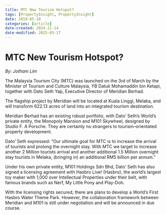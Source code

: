 ```yaml
---
title: MTC New Tourism Hotspot?
tags: [PropertyInsight, PropertyInsight]
date: 2019-05-18
categories: [article]
date-created: 2024-11-14
date-modified: 2025-03-17
---
```


# MTC New Tourism Hotspot?

_By: Jotham Lim_

The Malaysia Tourism City (MTC) was launched on the 3rd of March by the Minister of Tourism and Culture Malaysia, YB Datuk Mohamaddin bin Ketapi, together with Dato Seth Yap, Executive Director of Meridian Berhad.

The flagship project by Meridian will be located at Kuala Linggi, Melaka, and will transform 622.13 acres of land into an integrated tourism destination.

Meridian Berhad has an existing robust portfolio, with Dato’ Seth’s World’s private entity, the Monopoly Mansion and M101 Skywheel, designed by Studio F. A Porsche. They are certainly no strangers to tourism–orientated property development.

Dato’ Seth expressed: “Our ultimate goal for MTC is to increase the arrival of tourists and prolong the overnight stay. With MTC we target to increase another 2 Million tourists arrival and another additional 1.5 Million overnight stay tourists in Melaka, (bringing in) an additional RM5 billion per annum.”

Under his own private entity, M101 Holdings Sdn Bhd, Dato’ Seth has also signed a licensing agreement with Hasbro Live! (Hasbro), the world’s largest toy maker with 1,000 over Intellectual Properties under their belt, with famous brands such as Nerf, My Little Pony and Play-Doh.

With the licensing rights secured, there are plans to develop a World’s First Hasbro Water Theme Park. However, the collaboration framework between Meridian and M101 is still under negotiation and will be announced in due course.
